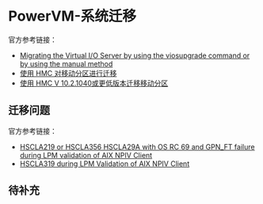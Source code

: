 # PowerVM-系统迁移
官方参考链接：
- [Migrating the Virtual I/O Server by using the viosupgrade command or by using the manual method](https://www.ibm.com/docs/en/power10/9105-41B?topic=migrating-virtual-io-server-by-using-viosupgrade-command)
- [使用 HMC 对移动分区进行迁移](https://www.ibm.com/docs/zh/power9?topic=partition-migrating-mobile-hmc)
- [使用 HMC V 10.2.1040或更低版本迁移移动分区](https://www.ibm.com/docs/zh/power10?topic=partition-migrating-mobile-hmc)

## 迁移问题
官方参考链接：
- [HSCLA219 or HSCLA356 HSCLA29A with OS RC 69 and GPN_FT failure during LPM validation of AIX NPIV Client](https://www.ibm.com/support/pages/hscla219-or-hscla356-hscla29a-os-rc-69-and-gpnft-failure-during-lpm-validation-aix-npiv-client)
- [HSCLA319 during LPM Validation of AIX NPIV Client](https://www.ibm.com/support/pages/hscla319-during-lpm-validation-aix-npiv-client)

## 待补充